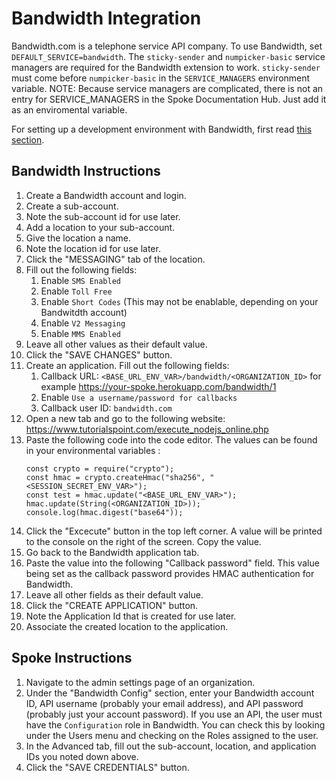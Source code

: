 # Bandwidth Integration

Bandwidth.com is a telephone service API company. To use Bandwidth, set `DEFAULT_SERVICE=bandwidth`. The `sticky-sender` and `numpicker-basic` service managers are required for the Bandwidth extension to work. `sticky-sender` must come before `numpicker-basic` in the `SERVICE_MANAGERS` environment variable. NOTE: Because service managers are complicated, there is not an entry for SERVICE_MANAGERS in the Spoke Documentation Hub. Just add it as an enviromental variable.

For setting up a development environment with Bandwidth, first read [this section](HOWTO_DEVELOPMENT_LOCAL_SETUP.md#ngrok).


## Bandwidth Instructions

1. Create a Bandwidth account and login.
2. Create a sub-account.
3. Note the sub-account id for use later.
4. Add a location to your sub-account.
5. Give the location a name.
6. Note the location id for use later.
7. Click the "MESSAGING" tab of the location.
8. Fill out the following fields:
    1. Enable `SMS Enabled`
    2. Enable `Toll Free`
    3. Enable `Short Codes` (This may not be enablable, depending on your Bandwitdth account)
    4. Enable `V2 Messaging`
    5. Enable `MMS Enabled`
9. Leave all other values as their default value.
10. Click the "SAVE CHANGES" button.
11. Create an application. Fill out the following fields:
    1. Callback URL: `<BASE_URL_ENV_VAR>/bandwidth/<ORGANIZATION_ID>` for example https://your-spoke.herokuapp.com/bandwidth/1
    2. Enable `Use a username/password for callbacks`
    3. Callback user ID: `bandwidth.com`
12. Open a new tab and go to the following website: https://www.tutorialspoint.com/execute_nodejs_online.php
13. Paste the following code into the code editor. The values can be found in your environmental variables :
    ```
    const crypto = require("crypto");
    const hmac = crypto.createHmac("sha256", "<SESSION_SECRET_ENV_VAR>");
    const test = hmac.update("<BASE_URL_ENV_VAR>");
    hmac.update(String(<ORGANIZATION_ID>));
    console.log(hmac.digest("base64"));
    ```
12. Click the "Excecute" button in the top left corner. A value will be printed to the console on the right of the screen. Copy the value.
13. Go back to the Bandwidth application tab.
14. Paste the value into the following "Callback password" field. This value being set as the callback password provides HMAC authentication for Bandwidth.
15. Leave all other fields as their default value.
16. Click the "CREATE APPLICATION" button.
17. Note the Application Id that is created for use later.
18. Associate the created location to the application.


## Spoke Instructions

1. Navigate to the admin settings page of an organization.
2. Under the "Bandwidth Config" section, enter your Bandwidth account ID, API username (probably your email address), and API password (probably just your account password). If you use an API, the user must have the `Configuration` role in Bandwidth. You can check this by looking under the Users menu and checking on the Roles assigned to the user.
3. In the Advanced tab, fill out the sub-account, location, and application IDs you noted down above.
4. Click the "SAVE CREDENTIALS" button.
